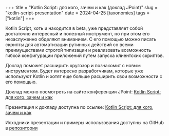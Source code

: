 +++
title = "Kotlin Script: для кого, зачем и как (доклад JPoint)"
slug = "kotlin-script-presentation"
date = 2024-04-25
[taxonomies]
tags = ["kotlin"]
+++

Kotlin Script, хоть и находится в beta, уже представляет собой достаточно интересный и полезный инструмент, но при этом его незаслуженно обделяют вниманием. С его помощью можно писать скрипты для автоматизации рутинных действий со всеми преимуществами строгой типизации и реализовать возможность гибкой конфигурации приложений путем запуска клиентских скриптов.

Доклад поможет расширить кругозор и познакомит с новым инструментом. Будет интересно разработчикам, которые уже используют Kotlin и хотят еще больше расширить свои возможности с его помощью.

Доклад можно посмотреть на сайте конференции JPoint: [Kotlin Script: для кого, зачем и как](https://jpoint.ru/talks/4f1950e6c4144d0ea1ac306d0545217a/)

Презентация к докладу доступна по ссылке: [Kotlin Script: для кого, зачем и как](https://kotlin-script.static.limebeck.dev/)

Исходники презентации и примеры использования доступны на GitHub в [репозитории](https://github.com/LimeBeck/kotlin-script-presentation)

<!-- more -->